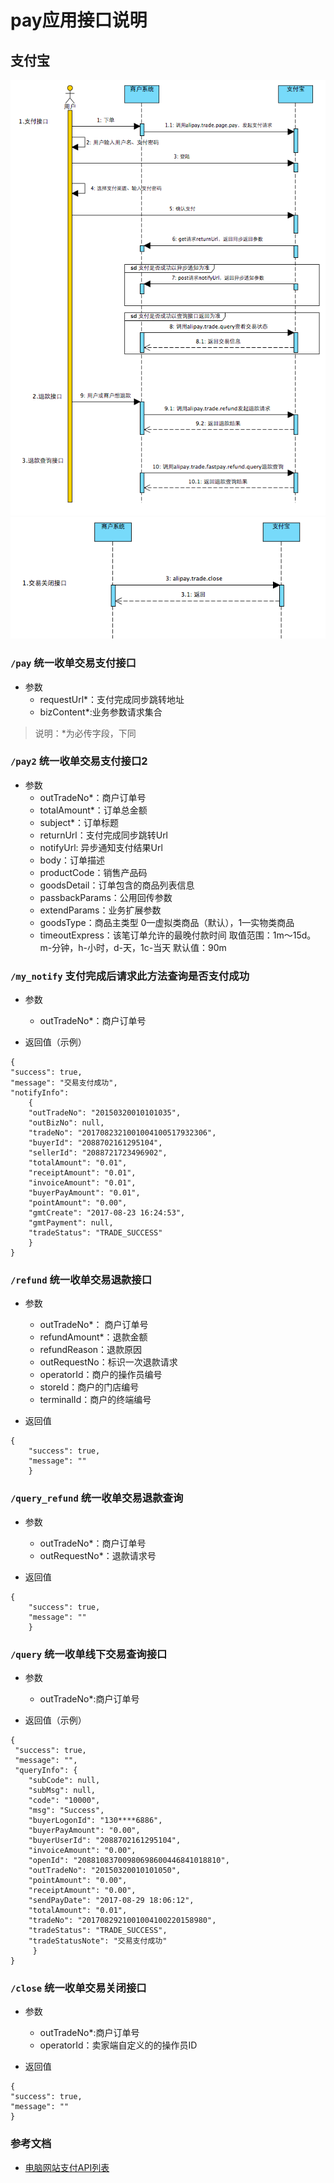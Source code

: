 # pay应用接口说明

## 支付宝
![](alipay.png)
![](alipay2.png)
### `/pay` 统一收单交易支付接口

- 参数
    - requestUrl*：支付完成同步跳转地址
	- bizContent*:业务参数请求集合

>说明：*为必传字段，下同

### `/pay2` 统一收单交易支付接口2

- 参数
    - outTradeNo*：商户订单号
	- totalAmount*：订单总金额
	- subject*：订单标题
	- returnUrl：支付完成同步跳转Url
	- notifyUrl: 异步通知支付结果Url
	- body：订单描述
	- productCode：销售产品码
	- goodsDetail：订单包含的商品列表信息
	- passbackParams：公用回传参数
	- extendParams：业务扩展参数
	- goodsType：商品主类型 0—虚拟类商品（默认），1—实物类商品
	- timeoutExpress：该笔订单允许的最晚付款时间 取值范围：1m～15d。m-分钟，h-小时，d-天，1c-当天 默认值：90m


### `/my_notify` 支付完成后请求此方法查询是否支付成功

- 参数
    - outTradeNo*：商户订单号
			
- 返回值（示例）
        
```
{
"success": true,
"message": "交易支付成功",
"notifyInfo": 
    {
    "outTradeNo": "20150320010101035",
    "outBizNo": null,
    "tradeNo": "2017082321001004100517932306",
    "buyerId": "2088702161295104",
    "sellerId": "2088721723496902",
    "totalAmount": "0.01",
    "receiptAmount": "0.01",
    "invoiceAmount": "0.01",
    "buyerPayAmount": "0.01",
    "pointAmount": "0.00",
    "gmtCreate": "2017-08-23 16:24:53",
    "gmtPayment": null,
    "tradeStatus": "TRADE_SUCCESS"
    }
}
```
				


### `/refund` 统一收单交易退款接口

- 参数 
    - outTradeNo*： 商户订单号		
	- refundAmount*：退款金额
	- refundReason：退款原因
	- outRequestNo：标识一次退款请求
	- operatorId：商户的操作员编号
	- storeId：商户的门店编号
	- terminalId：商户的终端编号

- 返回值
```
{
    "success": true,
    "message": ""
	}
```
    
    


### `/query_refund` 统一收单交易退款查询

- 参数
    - outTradeNo*：商户订单号
    - outRequestNo*：退款请求号
    
- 返回值
```
{
    "success": true,
    "message": ""
    }
```
    


### `/query` 统一收单线下交易查询接口

- 参数
    - outTradeNo*:商户订单号 
		
- 返回值（示例）
```
{
 "success": true,
 "message": "",
 "queryInfo": {
    "subCode": null,
    "subMsg": null,
    "code": "10000",
    "msg": "Success",
    "buyerLogonId": "130****6886",
    "buyerPayAmount": "0.00",
    "buyerUserId": "2088702161295104",
    "invoiceAmount": "0.00",
    "openId": "20881083700980698600446841018810",
    "outTradeNo": "20150320010101050",
    "pointAmount": "0.00",
    "receiptAmount": "0.00",
    "sendPayDate": "2017-08-29 18:06:12",
    "totalAmount": "0.01",
    "tradeNo": "2017082921001004100220158980",
    "tradeStatus": "TRADE_SUCCESS",
    "tradeStatusNote": "交易支付成功"
     }
}
```

### `/close` 统一收单交易关闭接口

- 参数
    - outTradeNo*:商户订单号
    - operatorId：卖家端自定义的的操作员ID
        
- 返回值
```
{
"success": true,
"message": ""
}
```


### 参考文档

- [电脑网站支付API列表](https://docs.open.alipay.com/270/105900/)





